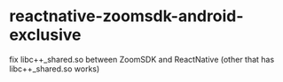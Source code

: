 # reactnative-zoomsdk-android-exclusive
fix libc++_shared.so between ZoomSDK and ReactNative (other that has libc++_shared.so works)

